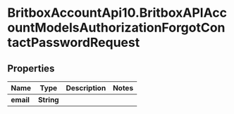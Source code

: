 # BritboxAccountApi10.BritboxAPIAccountModelsAuthorizationForgotContactPasswordRequest

## Properties
Name | Type | Description | Notes
------------ | ------------- | ------------- | -------------
**email** | **String** |  | 


